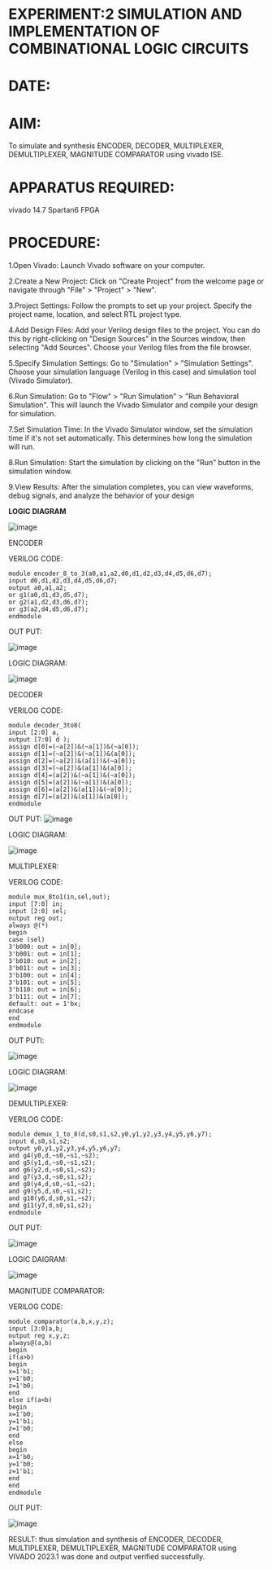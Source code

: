 # EXPERIMENT:2   SIMULATION AND IMPLEMENTATION OF COMBINATIONAL LOGIC CIRCUITS
# DATE: 

# AIM: 

 To simulate and synthesis ENCODER, DECODER, MULTIPLEXER, DEMULTIPLEXER, MAGNITUDE COMPARATOR using  vivado ISE.

# APPARATUS REQUIRED:

 vivado 14.7
Spartan6 FPGA

# PROCEDURE:

 1.Open Vivado: Launch  Vivado software on your computer.

2.Create a New Project: Click on "Create Project" from the welcome page or navigate through "File" > "Project" > "New".

3.Project Settings: Follow the prompts to set up your project. Specify the project name, location, and select RTL project type.

4.Add Design Files: Add your Verilog design files to the project. You can do this by right-clicking on "Design Sources" in the Sources window, then selecting "Add Sources". Choose your Verilog files from the file browser.

5.Specify Simulation Settings: Go to "Simulation" > "Simulation Settings". Choose your simulation language (Verilog in this case) and simulation tool (Vivado Simulator).

6.Run Simulation: Go to "Flow" > "Run Simulation" > "Run Behavioral Simulation". This will launch the Vivado Simulator and compile your design for simulation.

7.Set Simulation Time: In the Vivado Simulator window, set the simulation time if it's not set automatically. This determines how long the simulation will run.

8.Run Simulation: Start the simulation by clicking on the "Run" button in the simulation window.

9.View Results: After the simulation completes, you can view waveforms, debug signals, and analyze the behavior of your design

**LOGIC DIAGRAM**

![image](https://github.com/navaneethans/VLSI-LAB-EXP-2/assets/6987778/3cd1f95e-7531-4cad-9154-fdd397ac439e)

ENCODER

VERILOG CODE:
```
module encoder_8_to_3(a0,a1,a2,d0,d1,d2,d3,d4,d5,d6,d7);
input d0,d1,d2,d3,d4,d5,d6,d7;
output a0,a1,a2;
or g1(a0,d1,d3,d5,d7);
or g2(a1,d2,d3,d6,d7);
or g3(a2,d4,d5,d6,d7);
endmodule
```
OUT PUT:

![image](https://github.com/Sandeep9347/VLSI-LAB-EXP-2/assets/160619092/784dbeb5-d80d-40f8-8a9a-391c3e67f04f)


LOGIC DIAGRAM:

![image](https://github.com/navaneethans/VLSI-LAB-EXP-2/assets/6987778/45a5e6cf-bbe0-4fd5-ac84-e5ad4477483b)

DECODER

VERILOG CODE:
```
module decoder_3to8(
input [2:0] a,
output [7:0] d );
assign d[0]=(~a[2])&(~a[1])&(~a[0]);
assign d[1]=(~a[2])&(~a[1])&(a[0]);
assign d[2]=(~a[2])&(a[1])&(~a[0]);
assign d[3]=(~a[2])&(a[1])&(a[0]);
assign d[4]=(a[2])&(~a[1])&(~a[0]);
assign d[5]=(a[2])&(~a[1])&(a[0]);
assign d[6]=(a[2])&(a[1])&(~a[0]);
assign d[7]=(a[2])&(a[1])&(a[0]);
endmodule
```
OUT PUT:
![image](https://github.com/Sandeep9347/VLSI-LAB-EXP-2/assets/160619092/e46b6e39-dc67-40b1-b6a0-3e7a7d4ccdf1)


LOGIC DIAGRAM:

![image](https://github.com/navaneethans/VLSI-LAB-EXP-2/assets/6987778/427f75b2-8e67-44b9-ac45-a66651787436)

MULTIPLEXER:

VERILOG CODE:
```
module mux_8to1(in,sel,out);
input [7:0] in; 
input [2:0] sel;
output reg out;
always @(*)
begin
case (sel)
3'b000: out = in[0];
3'b001: out = in[1];
3'b010: out = in[2];
3'b011: out = in[3];
3'b100: out = in[4];
3'b101: out = in[5];
3'b110: out = in[6];
3'b111: out = in[7];
default: out = 1'bx;
endcase
end
endmodule
```
OUT PUTl:

![image](https://github.com/Sandeep9347/VLSI-LAB-EXP-2/assets/160619092/f18c61e6-072c-409e-bab6-6b8b0174e042)

LOGIC DIAGRAM:

![image](https://github.com/Sandeep9347/VLSI-LAB-EXP-2/assets/160619092/19bec669-c6a1-467a-bb18-5fe56289067d)

DEMULTIPLEXER:

VERILOG CODE:
```
module demux_1_to_8(d,s0,s1,s2,y0,y1,y2,y3,y4,y5,y6,y7);
input d,s0,s1,s2;
output y0,y1,y2,y3,y4,y5,y6,y7;
and g4(y0,d,~s0,~s1,~s2);
and g5(y1,d,~s0,~s1,s2);
and g6(y2,d,~s0,s1,~s2);
and g7(y3,d,~s0,s1,s2);
and g8(y4,d,s0,~s1,~s2);
and g9(y5,d,s0,~s1,s2);
and g10(y6,d,s0,s1,~s2);
and g11(y7,d,s0,s1,s2);
endmodule
```
OUT PUT:

![image](https://github.com/Sandeep9347/VLSI-LAB-EXP-2/assets/160619092/22e307d9-f94a-4797-85da-f093ee2cf413)


LOGIC DAIGRAM:

![image](https://github.com/Sandeep9347/VLSI-LAB-EXP-2/assets/160619092/0cc274e8-6704-48a1-87a6-9a7ffc231fbb)

MAGNITUDE COMPARATOR:

VERILOG CODE:
```
module comparator(a,b,x,y,z);
input [3:0]a,b;
output reg x,y,z;
always@(a,b)
begin
if(a>b)
begin
x=1'b1;
y=1'b0;
z=1'b0;
end
else if(a<b)
begin
x=1'b0;
y=1'b1;
z=1'b0;
end
else
begin
x=1'b0;
y=1'b0;
z=1'b1;
end
end
endmodule
```
OUT PUT:

![image](https://github.com/Sandeep9347/VLSI-LAB-EXP-2/assets/160619092/32c1461f-0e76-4f47-bd7c-4d17a2828708)


RESULT:
thus simulation and synthesis of ENCODER, DECODER, MULTIPLEXER, DEMULTIPLEXER, MAGNITUDE COMPARATOR using VIVADO 2023.1 was done and output verified successfully.



